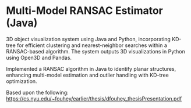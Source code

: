 # Multi-Model RANSAC Estimator (Java)

3D object visualization system using Java and Python, incorporating KD-tree for efficient clustering and nearest-neighbor searches within a RANSAC-based algorithm. The system outputs 3D visualizations in Python using Open3D and Pandas.

Implemented a RANSAC algorithm in Java to identify planar structures, enhancing multi-model estimation and outlier handling with KD-tree optimization.

Based upon the following: https://cs.nyu.edu/~fouhey/earlier/thesis/dfouhey_thesisPresentation.pdf
